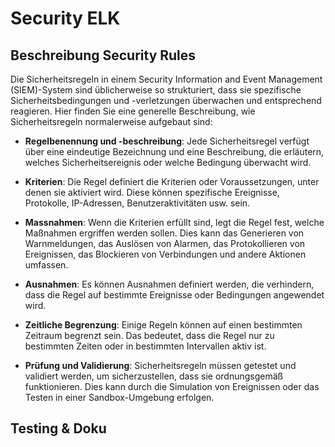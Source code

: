 # Security ELK 

## Beschreibung Security Rules

Die Sicherheitsregeln in einem Security Information and Event Management (SIEM)-System sind üblicherweise so strukturiert, dass sie spezifische Sicherheitsbedingungen und -verletzungen überwachen und entsprechend reagieren. Hier finden Sie eine generelle Beschreibung, wie Sicherheitsregeln normalerweise aufgebaut sind:

- **Regelbenennung und -beschreibung**: Jede Sicherheitsregel verfügt über eine eindeutige Bezeichnung und eine Beschreibung, die erläutern, welches Sicherheitsereignis oder welche Bedingung überwacht wird.  


- **Kriterien**: Die Regel definiert die Kriterien oder Voraussetzungen, unter denen sie aktiviert wird. Diese können spezifische Ereignisse, Protokolle, IP-Adressen, Benutzeraktivitäten usw. sein.


- **Massnahmen**: Wenn die Kriterien erfüllt sind, legt die Regel fest, welche Maßnahmen ergriffen werden sollen. Dies kann das Generieren von Warnmeldungen, das Auslösen von Alarmen, das Protokollieren von Ereignissen, das Blockieren von Verbindungen und andere Aktionen umfassen.


- **Ausnahmen**: Es können Ausnahmen definiert werden, die verhindern, dass die Regel auf bestimmte Ereignisse oder Bedingungen angewendet wird.


- **Zeitliche Begrenzung**: Einige Regeln können auf einen bestimmten Zeitraum begrenzt sein. Das bedeutet, dass die Regel nur zu bestimmten Zeiten oder in bestimmten Intervallen aktiv ist.


- **Prüfung und Validierung**: Sicherheitsregeln müssen getestet und validiert werden, um sicherzustellen, dass sie ordnungsgemäß funktionieren. Dies kann durch die Simulation von Ereignissen oder das Testen in einer Sandbox-Umgebung erfolgen.


## Testing & Doku
